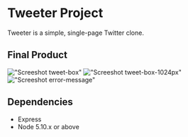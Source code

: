 # Tweeter Project

Tweeter is a simple, single-page Twitter clone.

## Final Product
!["Screeshot tweet-box"](https://github.com/jchanpark/tweeter-1/blob/master/docs/tweet-box.png?raw=true)
!["Screeshot tweet-box-1024px"](https://github.com/jchanpark/tweeter-1/blob/master/docs/tweet-box-1024px.png?raw=true)
!["Screeshot error-message"](https://github.com/jchanpark/tweeter-1/blob/master/docs/error-msg.png?raw=true)

## Dependencies

- Express
- Node 5.10.x or above
